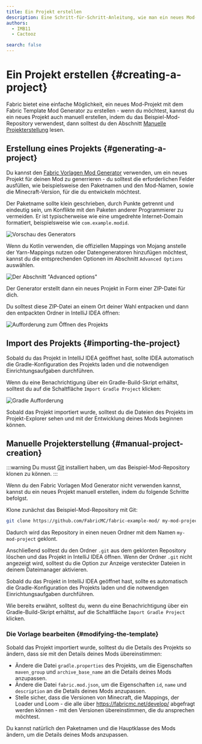 ```yaml
---
title: Ein Projekt erstellen
description: Eine Schritt-für-Schritt-Anleitung, wie man ein neues Mod-Projekt mit dem Fabric Vorlagen Mod Generator erstellt.
authors:
  - IMB11
  - Cactooz

search: false
---
```


# Ein Projekt erstellen {#creating-a-project}

Fabric bietet eine einfache Möglichkeit, ein neues Mod-Projekt mit dem Fabric Template Mod Generator zu erstellen - wenn du möchtest, kannst du ein neues Projekt auch manuell erstellen, indem du das Beispiel-Mod-Repository verwendest, dann solltest du den Abschnitt [Manuelle Projekterstellung](#manuelle-projekterstellung) lesen.

## Erstellung eines Projekts {#generating-a-project}

Du kannst den [Fabric Vorlagen Mod Generator](https://fabricmc.net/develop/template/) verwenden, um ein neues Projekt für deinen Mod zu generrieren - du solltest die erforderlichen Felder ausfüllen, wie beispielsweise den Paketnamen und den Mod-Namen, sowie die Minecraft-Version, für die du entwickeln möchtest.

Der Paketname sollte klein geschrieben, durch Punkte getrennt und eindeutig sein, um Konflikte mit den Paketen anderer Programmierer zu vermeiden. Er ist typischerweise wie eine umgedrehte Internet-Domain formatiert, beispielsweise wie `com.example.modid`.

![Vorschau des Generators](/assets/develop/getting-started/template-generator.png)

Wenn du Kotlin verwenden, die offiziellen Mappings von Mojang anstelle der Yarn-Mappings nutzen oder Datengeneratoren hinzufügen möchtest, kannst du die entsprechenden Optionen im Abschnitt `Advanced Options` auswählen.

![Der Abschnitt "Advanced options"](/assets/develop/getting-started/template-generator-advanced.png)

Der Generator erstellt dann ein neues Projekt in Form einer ZIP-Datei für dich.

Du solltest diese ZIP-Datei an einem Ort deiner Wahl entpacken und dann den entpackten Ordner in IntelliJ IDEA öffnen:

![Aufforderung zum Öffnen des Projekts](/assets/develop/getting-started/open-project.png)

## Import des Projekts {#importing-the-project}

Sobald du das Projekt in IntelliJ IDEA geöffnet hast, sollte IDEA automatisch die Gradle-Konfiguration des Projekts laden und die notwendigen Einrichtungsaufgaben durchführen.

Wenn du eine Benachrichtigung über ein Gradle-Build-Skript erhältst, solltest du auf die Schaltfläche `Import Gradle Project` klicken:

![Gradle Aufforderung](/assets/develop/getting-started/gradle-prompt.png)

Sobald das Projekt importiert wurde, solltest du die Dateien des Projekts im Projekt-Explorer sehen und mit der Entwicklung deines Mods beginnen können.

## Manuelle Projekterstellung {#manual-project-creation}

:::warning
Du musst [Git](https://git-scm.com/) installiert haben, um das Beispiel-Mod-Repository klonen zu können.
:::

Wenn du den Fabric Vorlagen Mod Generator nicht verwenden kannst, kannst du ein neues Projekt manuell erstellen, indem du folgende Schritte befolgst.

Klone zunächst das Beispiel-Mod-Repository mit Git:

```sh
git clone https://github.com/FabricMC/fabric-example-mod/ my-mod-project
```

Dadurch wird das Repository in einen neuen Ordner mit dem Namen `my-mod-project` geklont.

Anschließend solltest du den Ordner `.git` aus dem geklonten Repository löschen und das Projekt in IntelliJ IDEA öffnen. Wenn der Ordner `.git` nicht angezeigt wird, solltest du die Option zur Anzeige versteckter Dateien in deinem Dateimanager aktivieren.

Sobald du das Projekt in IntelliJ IDEA geöffnet hast, sollte es automatisch die Gradle-Konfiguration des Projekts laden und die notwendigen Einrichtungsaufgaben durchführen.

Wie bereits erwähnt, solltest du, wenn du eine Benachrichtigung über ein Gradle-Build-Skript erhältst, auf die Schaltfläche `Import Gradle Project` klicken.

### Die Vorlage bearbeiten {#modifying-the-template}

Sobald das Projekt importiert wurde, solltest du die Details des Projekts so ändern, dass sie mit den Details deines Mods übereinstimmen:

- Ändere die Datei `gradle.properties` des Projekts, um die Eigenschaften `maven_group` und `archive_base_name` an die Details deines Mods anzupassen.
- Ändere die Datei `fabric.mod.json`, um die Eigenschaften `id`, `name` und `description` an die Details deines Mods anzupassen.
- Stelle sicher, dass die Versionen von Minecraft, die Mappings, der Loader und Loom - die alle über <https://fabricmc.net/develop/> abgefragt werden können - mit den Versionen übereinstimmen, die du ansprechen möchtest.

Du kannst natürlich den Paketnamen und die Hauptklasse des Mods ändern, um die Details deines Mods anzupassen.
